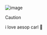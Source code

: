 ![image](https://github.com/degutting/degutting/assets/142726008/661e333b-9967-43ae-8ce2-91640fddbe8f)

> [!CAUTIOn]
i love aesop carl 💙
